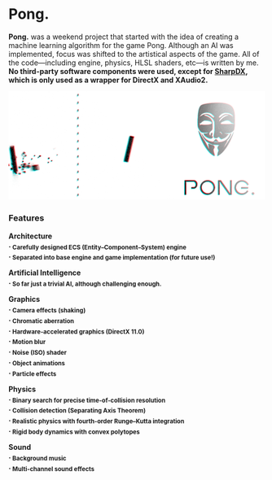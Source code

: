# Pong.

**Pong.** was a weekend project that started with the idea of creating a machine learning algorithm for the game Pong. Although an AI was implemented, focus was shifted to the artistical aspects of the game. All of the code—including engine, physics, HLSL shaders, etc—is written by me. **No third-party software components were used, except for [SharpDX](http://sharpdx.org/), which is only used as a wrapper for DirectX and XAudio2.**

![Pong.](images/Pong-888x376.png "Pong.")

### Features

<strong>Architecture<strong>  
. <sub>Carefully designed ECS (Entity–Component–System) engine</sub>  
. <sub>Separated into base engine and game implementation (for future use!)</sub>

<strong>Artificial Intelligence</strong>  
. <sub>So far just a trivial AI, although challenging enough.</sub>

<strong>Graphics</strong>  
. <sub>Camera effects (shaking)</sub>  
. <sub>Chromatic aberration</sub>  
. <sub>Hardware-accelerated graphics (DirectX 11.0)</sub>  
. <sub>Motion blur</sub>  
. <sub>Noise (ISO) shader</sub>  
. <sub>Object animations</sub>  
. <sub>Particle effects</sub>

<strong>Physics</strong>  
. <sub>Binary search for precise time-of-collision resolution</sub>  
. <sub>Collision detection (Separating Axis Theorem)</sub>  
. <sub>Realistic physics with fourth-order Runge–Kutta integration</sub>  
. <sub>Rigid body dynamics with convex polytopes</sub>

<strong>Sound</strong>  
. <sub>Background music</sub>  
. <sub>Multi-channel sound effects</sub>
